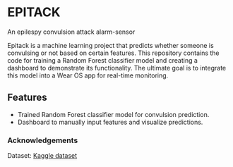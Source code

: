 # EPITACK
An epilespy convulsion attack alarm-sensor

<p>Epitack is a machine learning project that predicts whether someone is convulsing or not based on certain features. This repository contains the code for training a Random Forest classifier model and creating a dashboard to demonstrate its functionality. The ultimate goal is to integrate this model into a Wear OS app for real-time monitoring.</p>

## Features
<ul>
<li>Trained Random Forest classifier model for convulsion prediction.</li>
<li>Dashboard to manually input features and visualize predictions.</li>
</ul>


### Acknowledgements
Dataset: <a href="https://www.kaggle.com/vmalyi/run-or-walk">Kaggle dataset</a>

